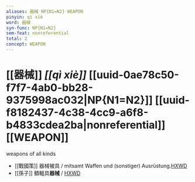```yaml
---
aliases: 器械 NP{N1=N2} WEAPON
pinyin: qì xiè
word: 器械
syn-func: NP{N1=N2}
sem-feat: nonreferential
total: 2
concept: WEAPON 
---
```

# [[器械]] *[[qì xiè]]*  [[uuid-0ae78c50-f7f7-4ab0-bb28-9375998ac032|NP{N1=N2}]] [[uuid-f8182437-4c38-4cc9-a6f8-b4833cdea2ba|nonreferential]] [[WEAPON]]
weapons of all kinds
 - [[戰國策]] 器械被具 / mitsamt Waffen und (sonstiger) Ausrüstung.[HXWD](https://hxwd.org/textview.html?location=KR2e0003_tls_001-2a.47)
 - [[孫子]] 轒轀具**器械** / [HXWD](https://hxwd.org/textview.html?location=KR3b0003_tls_003-2a.9)
